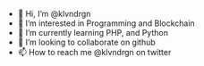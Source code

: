 - 👋 Hi, I’m @klvndrgn
- 👀 I’m interested in Programming and Blockchain
- 🌱 I’m currently learning PHP, and Python
- 💞️ I’m looking to collaborate on github
- 📫 How to reach me @klvndrgn on twitter

<!---
klvndrgn/klvndrgn is a ✨ special ✨ repository because its `README.md` (this file) appears on your GitHub profile.
You can click the Preview link to take a look at your changes.
--->
